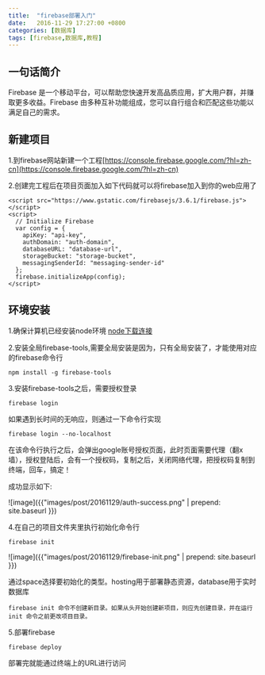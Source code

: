```yaml
---
title:  "firebase部署入门"
date:   2016-11-29 17:27:00 +0800
categories: [数据库]
tags: [firebase,数据库,教程]
---
```


## 一句话简介

Firebase 是一个移动平台，可以帮助您快速开发高品质应用，扩大用户群，并赚取更多收益。Firebase 由多种互补功能组成，您可以自行组合和匹配这些功能以满足自己的需求。

## 新建项目

1.到firebase网站新建一个工程[https://console.firebase.google.com/?hl=zh-cn](https://console.firebase.google.com/?hl=zh-cn)

2.创建完工程后在项目页面加入如下代码就可以将firebase加入到你的web应用了

    <script src="https://www.gstatic.com/firebasejs/3.6.1/firebase.js"></script>
    <script>
      // Initialize Firebase
      var config = {
        apiKey: "api-key",
        authDomain: "auth-domain",
        databaseURL: "database-url",
        storageBucket: "storage-bucket",
        messagingSenderId: "messaging-sender-id"
      };
      firebase.initializeApp(config);
    </script>

## 环境安装

1.确保计算机已经安装node环境 [node下载连接](https://nodejs.org/en/download/)

2.安装全局firebase-tools,需要全局安装是因为，只有全局安装了，才能使用对应的firebase命令行

    npm install -g firebase-tools

3.安装firebase-tools之后，需要授权登录

    firebase login

如果遇到长时间的无响应，则通过一下命令行实现

    firebase login --no-localhost

在该命令行执行之后，会弹出google账号授权页面，此时页面需要代理（翻x墙），授权登陆后，会有一个授权码，复制之后，关闭网络代理，把授权码复制到终端，回车，搞定！

成功显示如下:

![image]({{"images/post/20161129/auth-success.png" | prepend: site.baseurl }})

4.在自己的项目文件夹里执行初始化命令行

    firebase init

![image]({{"images/post/20161129/firebase-init.png" | prepend: site.baseurl }})

通过space选择要初始化的类型。hosting用于部署静态资源，database用于实时数据库

`firebase init 命令不创建新目录。如果从头开始创建新项目，则应先创建目录，并在运行 init 命令之前更改项目目录。`

5.部署firebase

    firebase deploy

部署完就能通过终端上的URL进行访问
